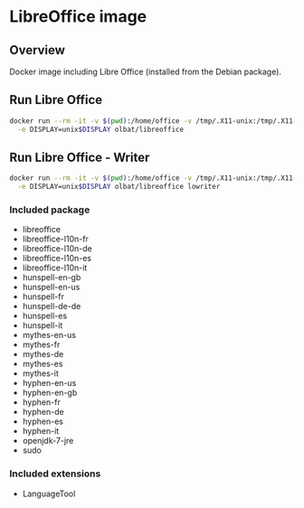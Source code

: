 # LibreOffice image

## Overview
Docker image including Libre Office (installed from the Debian package).

## Run Libre Office
```bash
docker run --rm -it -v $(pwd):/home/office -v /tmp/.X11-unix:/tmp/.X11-unix \
  -e DISPLAY=unix$DISPLAY olbat/libreoffice
```

## Run Libre Office - Writer
```bash
docker run --rm -it -v $(pwd):/home/office -v /tmp/.X11-unix:/tmp/.X11-unix \
  -e DISPLAY=unix$DISPLAY olbat/libreoffice lowriter
```

### Included package
* libreoffice
* libreoffice-l10n-fr
* libreoffice-l10n-de
* libreoffice-l10n-es
* libreoffice-l10n-it
* hunspell-en-gb
* hunspell-en-us
* hunspell-fr
* hunspell-de-de
* hunspell-es
* hunspell-it
* mythes-en-us
* mythes-fr
* mythes-de
* mythes-es
* mythes-it
* hyphen-en-us
* hyphen-en-gb
* hyphen-fr
* hyphen-de
* hyphen-es
* hyphen-it
* openjdk-7-jre
* sudo

### Included extensions
* LanguageTool
